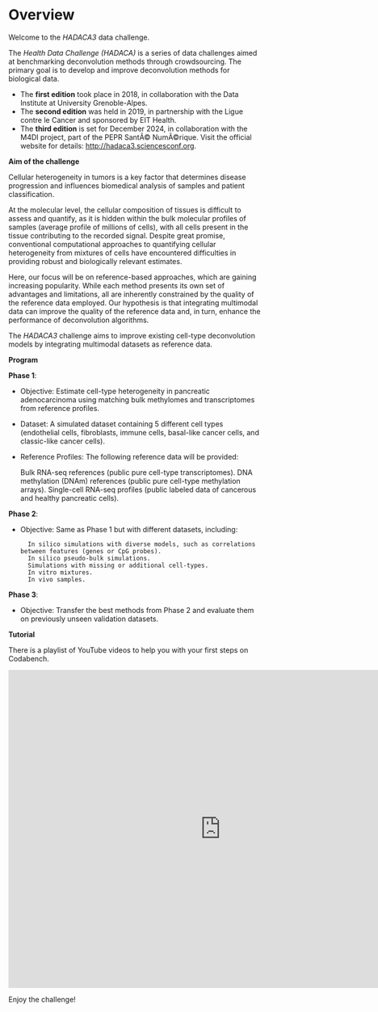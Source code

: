 # Overview                 
                           
Welcome to the *HADACA3* data challenge. 

The *Health Data Challenge (HADACA)* is a series of data challenges aimed at benchmarking deconvolution methods through crowdsourcing. The primary goal is to develop and improve deconvolution methods for biological data.

- The **first edition** took place in 2018, in collaboration with the Data Institute at University Grenoble-Alpes.
- The **second edition** was held in 2019, in partnership with the Ligue contre le Cancer and sponsored by EIT Health.
- The **third edition** is set for December 2024, in collaboration with the M4DI project, part of the PEPR SantÃ© NumÃ©rique. Visit the official website for details: http://hadaca3.sciencesconf.org.
    
                           
**Aim of the challenge**     
                           
Cellular heterogeneity in tumors is a key factor that determines disease progression and influences biomedical analysis of samples and patient classification.

At the molecular level, the cellular composition of tissues is difficult to assess and quantify, as it is hidden within the bulk molecular profiles of samples (average profile of millions of cells), with all cells present in the tissue contributing to the recorded signal. Despite great promise, conventional computational approaches to quantifying cellular heterogeneity from mixtures of cells have encountered difficulties in providing robust and biologically relevant estimates.

Here, our focus will be on reference-based approaches, which are gaining increasing popularity. While each method presents its own set of advantages and limitations, all are inherently constrained by the quality of the reference data employed. Our hypothesis is that integrating multimodal data can improve the quality of the reference data and, in turn, enhance the performance of deconvolution algorithms.

The *HADACA3* challenge aims to improve existing cell-type deconvolution models by integrating multimodal datasets as reference data.

**Program**


**Phase 1**: 

- Objective: Estimate cell-type heterogeneity in pancreatic adenocarcinoma using matching bulk methylomes and transcriptomes from reference profiles.

- Dataset: A simulated dataset containing 5 different cell types (endothelial cells, fibroblasts, immune cells, basal-like cancer cells, and classic-like cancer cells).

- Reference Profiles: The following reference data will be provided:

    Bulk RNA-seq references (public pure cell-type transcriptomes).
    DNA methylation (DNAm) references (public pure cell-type methylation arrays).
    Single-cell RNA-seq profiles (public labeled data of cancerous and healthy pancreatic cells).
  
    
**Phase 2**:

- Objective: Same as Phase 1 but with different datasets, including:

        In silico simulations with diverse models, such as correlations between features (genes or CpG probes).
        In silico pseudo-bulk simulations.
        Simulations with missing or additional cell-types.
        In vitro mixtures.
        In vivo samples.

**Phase 3**:

- Objective: Transfer the best methods from Phase 2 and evaluate them on previously unseen validation datasets.

**Tutorial**

There is a playlist of YouTube videos to help you with your first steps on Codabench. 

 <iframe width="840" height="630" style="border:none;" allowfullscreen=""
src="https://www.youtube.com/embed/lvWF-ruQlvw?list=PLU1mBHFYvdQoq74OkE2nIuGv6BpsHv7jj">
</iframe> 

Enjoy the challenge!                           
